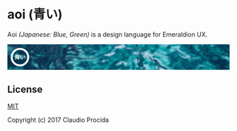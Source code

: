 # aoi (青い)

Aoi _(Japanese: Blue, Green)_ is a design language for Emeraldion UX.

![Aoi banner](aoi_banner.png)

## License

[MIT](https://opensource.org/licenses/MIT)

Copyright (c) 2017 Claudio Procida
